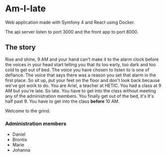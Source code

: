 # Am-I-late

Web application made with Symfony 4 and React using Docker.

The api server listen to port 3000 and the front app to port 8000.

## The story

Rise and shine, 9 AM and your hand can't make it to the alarm clock before the voices in your head start telling you that its too early, too dark and too cold to get out of bed. The voice you have chosen to listen to is one of defiance. The voice that says there was a reason you set that alarm in the first place. So sit up, put your feet on the floor and don't look back because we've got work to do. You are Ariel, a teacher at HETIC. You had a class at 9 AM but you're late. So late. You have to get into the class without meeting any of the administration members. You finally get out of the bed, it's It's half past 9. You have to get into the class **before** 10 AM.

Welcome to the grind.

### Administration members

- Daniel
- Brontis
- Marie
- Johanna
